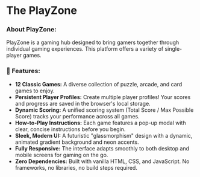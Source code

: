 # The PlayZone

### **About PlayZone:**

PlayZone is a gaming hub designed to bring gamers together through individual gaming experiences. This platform offers a variety of single-player games.

### **🚀 Features**:
- **12 Classic Games:** A diverse collection of puzzle, arcade, and card games to enjoy.
- **Persistent Player Profiles:** Create multiple player profiles! Your scores and progress are saved in the browser's local storage.
- **Dynamic Scoring:** A unified scoring system (Total Score / Max Possible Score) tracks your performance across all games.
- **How-to-Play Instructions:** Each game features a pop-up modal with clear, concise instructions before you begin.
- **Sleek, Modern UI:** A futuristic "glassmorphism" design with a dynamic, animated gradient background and neon accents.
- **Fully Responsive:** The interface adapts smoothly to both desktop and mobile screens for gaming on the go.
- **Zero Dependencies:** Built with vanilla HTML, CSS, and JavaScript. No frameworks, no libraries, no build steps required.
